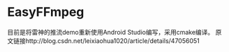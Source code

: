 # EasyFFmpeg

目前是将雷神的推流demo重新使用Android Studio编写，采用cmake编译。
原文链接http://blog.csdn.net/leixiaohua1020/article/details/47056051

